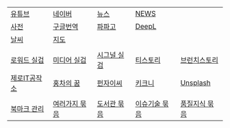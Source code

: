 <!-- 줄바꾸기는 행 끝에 스페이스 두개 입력 -->
<!-- 표 셀 내용 왼쪽정렬 :--- , 오른쪽정렬 ---: , 가운데정렬 :---: -->

|  |  |  |  |  |
|--|--|--|--|--|
[유튜브](https://www.youtube.com) | [네이버](https://www.naver.com) | [뉴스](https://news.naver.com) | [NEWS](https://english.hani.co.kr/arti/english_edition) | 
[사전](https://dict.naver.com) | [구글번역](https://translate.google.co.kr/?hl=ko&tab=TT) | [파파고](https://papago.naver.com/?sk=auto&tk=en) | [DeepL](https://www.deepl.com/en/write) | 
[날씨](https://www.weather.go.kr) | [지도](https://map.naver.com/) |  |  | 
|  |  |  |  |  |
[로워드 실검](https://loword.co.kr/keywordTrend) | [미디어 실검](https://kdx.kr/service/searchtrend/view) | [시그널 실검](https://signal.bz/) | [티스토리](https://www.tistory.com/category/current) | [브런치스토리](https://brunch.co.kr/now)
[제로IT공작소](https://blog.naver.com/zmsgfc) | [홍차의 꿈](https://jsb000.tistory.com/) | [펀자이씨](https://imginn.com/punj_toon/) | [키크니](https://imginn.com/keykney/) | [Unsplash](https://unsplash.com/ko)
|  |  |  |  |  |
[북마크 관리](https://github.com/bigtom77/bookmark/tree/main) | [여러가지 묶음](./variety.md) | [도서관 묶음](./library.md) | [이슈기술 묶음](./technology.md) | [품질지식 묶음](./quality.md)
